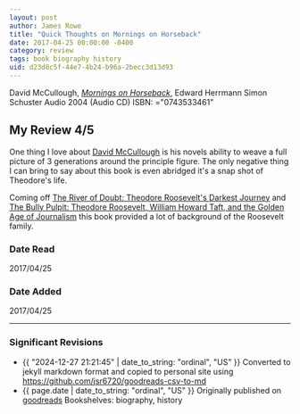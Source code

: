 ```yaml
---
layout: post
author: James Rowe
title: "Quick Thoughts on Mornings on Horseback"
date: 2017-04-25 00:00:00 -0400
category: review
tags: book biography history
uid: d23d8c5f-44e7-4b24-b96a-2becc3d13d93
---
```


David McCullough, *[Mornings on Horseback](https://www.goodreads.com/book/show/55767)*, Edward Herrmann Simon  Schuster Audio 2004 (Audio CD) ISBN: ="0743533461"

## My Review 4/5

One thing I love about [David McCullough](https://www.goodreads.com/author/show/6281688) is his novels ability to weave a full picture of 3 generations around the principle figure. The only negative thing I can bring to say about this book is even abridged it's a snap shot of Theodore's life.

Coming off [The River of Doubt: Theodore Roosevelt's Darkest Journey](https://www.goodreads.com/book/show/78508) and [The Bully Pulpit: Theodore Roosevelt, William Howard Taft, and the Golden Age of Journalism](https://www.goodreads.com/book/show/17334495) this book provided a lot of background of the Roosevelt family.

### Date Read
2017/04/25

### Date Added
2017/04/25

---

### Significant Revisions

- {{ "2024-12-27 21:21:45" | date_to_string: "ordinal", "US" }} Converted to jekyll markdown format and copied to personal site using <https://github.com/jsr6720/goodreads-csv-to-md>
- {{ page.date | date_to_string: "ordinal", "US" }} Originally published on [goodreads](https://www.goodreads.com) Bookshelves: biography, history